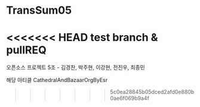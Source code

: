 # TransSum05
<<<<<<< HEAD
test branch & pullREQ
=======

오픈소스 프로젝트 5조 - 김경찬, 박주현, 이강현, 전진우, 최종민

해당 아티클
CathedralAndBazaarOrgByEsr
>>>>>>> 5c0ea28845b05dced2afd0e880b0ae6f069b9a4f
